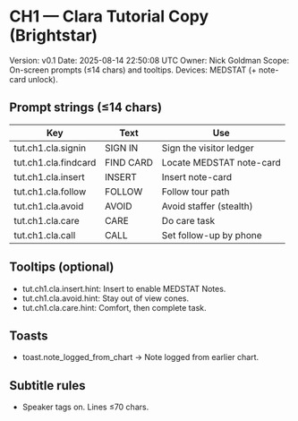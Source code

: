 # CH1 — Clara Tutorial Copy (Brightstar)
Version: v0.1
Date: 2025-08-14 22:50:08 UTC
Owner: Nick Goldman
Scope: On-screen prompts (≤14 chars) and tooltips. Devices: MEDSTAT (+ note-card unlock).

## Prompt strings (≤14 chars)
| Key | Text | Use |
|---|---|---|
| tut.ch1.cla.signin | SIGN IN | Sign the visitor ledger |
| tut.ch1.cla.findcard | FIND CARD | Locate MEDSTAT note-card |
| tut.ch1.cla.insert | INSERT | Insert note-card |
| tut.ch1.cla.follow | FOLLOW | Follow tour path |
| tut.ch1.cla.avoid | AVOID | Avoid staffer (stealth) |
| tut.ch1.cla.care | CARE | Do care task |
| tut.ch1.cla.call | CALL | Set follow-up by phone |

## Tooltips (optional)
- tut.ch1.cla.insert.hint: Insert to enable MEDSTAT Notes.
- tut.ch1.cla.avoid.hint: Stay out of view cones.
- tut.ch1.cla.care.hint: Comfort, then complete task.

## Toasts
- toast.note_logged_from_chart → Note logged from earlier chart.

## Subtitle rules
- Speaker tags on. Lines ≤70 chars.
